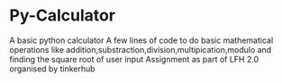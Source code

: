 # Py-Calculator
A basic python calculator
A few lines of code to do basic mathematical operations like addition,substraction,division,multipication,modulo and finding the square root of user input
Assignment as part of LFH 2.0 organised by tinkerhub
